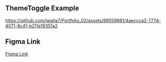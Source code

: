 ## ThemeToggle Example
https://github.com/jwalla7/Portfolio_02/assets/89559981/4aeccca2-7774-4071-8c41-b211e19351a2

## Figma Link
[Figma Link](https://www.figma.com/proto/goTscrUDLsyMTKDXsN45hZ/Music-Player?node-id=59-47&starting-point-node-id=59%3A47&mode=design&t=iPBhKGwuSfSn47yD-1)

